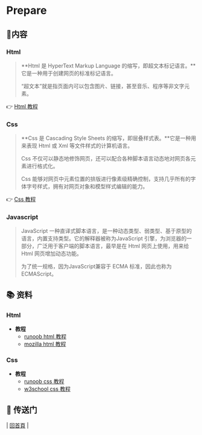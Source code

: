 # Prepare

## :memo:内容

### Html

> **Html 是 HyperText Markup Language 的缩写，即超文本标记语言。**它是一种用于创建网页的标准标记语言。
>
> “超文本”就是指页面内可以包含图片、链接，甚至音乐、程序等非文字元素。

​:point_right: [Html 教程](https://atlantis1024.gitbooks.io/html-notes/content/)

### Css

> **Css 是 Cascading Style Sheets 的缩写，即层叠样式表。**它是一种用来表现 Html 或 Xml 等文件样式的计算机语言。
>
> Css 不仅可以静态地修饰网页，还可以配合各种脚本语言动态地对网页各元素进行格式化。
>
> Css 能够对网页中元素位置的排版进行像素级精确控制，支持几乎所有的字体字号样式，拥有对网页对象和模型样式编辑的能力。

​:point_right: [Css 教程](https://atlantis1024.gitbooks.io/css-notes/content/)

### Javascript

> JavaScript 一种直译式脚本语言，是一种动态类型、弱类型、基于原型的语言，内置支持类型。它的解释器被称为JavaScript 引擎，为浏览器的一部分，广泛用于客户端的脚本语言，最早是在 Html 网页上使用，用来给 Html 网页增加动态功能。
>
> 为了统一规格，因为JavaScript兼容于 ECMA 标准，因此也称为 ECMAScript。

## :books: 资料

### Html

- **教程**
  - [runoob html 教程](http://www.runoob.com/html/html-tutorial.html)
  - [mozilla html 教程](https://developer.mozilla.org/en-US/Learn/HTML)

### Css

- **教程**
  - [runoob css 教程](http://www.runoob.com/css/css-tutorial.html)
  - [w3school css 教程](http://www.w3school.com.cn/css/index.asp)

## :door: 传送门

| [回首頁](https://github.com/atlantis1024/react-step-by-step/tree/master/docs) |
